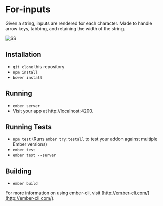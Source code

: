 # For-inputs

Given a string, inputs are rendered for each character.  Made to handle arrow keys, tabbing, and retaining the width of the string.

![SS](http://i.imgur.com/8VrS7Y7.png)


## Installation

* `git clone` this repository
* `npm install`
* `bower install`

## Running

* `ember server`
* Visit your app at http://localhost:4200.

## Running Tests

* `npm test` (Runs `ember try:testall` to test your addon against multiple Ember versions)
* `ember test`
* `ember test --server`

## Building

* `ember build`

For more information on using ember-cli, visit [http://ember-cli.com/](http://ember-cli.com/).

